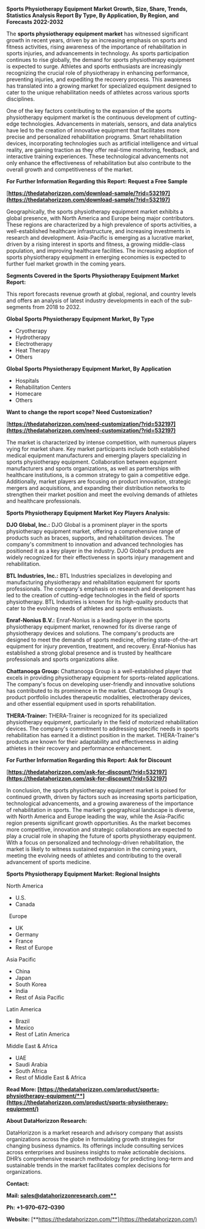 ﻿**Sports Physiotherapy Equipment Market Growth, Size, Share, Trends, Statistics Analysis Report By Type, By Application, By Region, and Forecasts 2022-2032**


The **sports physiotherapy equipment market** has witnessed significant growth in recent years, driven by an increasing emphasis on sports and fitness activities, rising awareness of the importance of rehabilitation in sports injuries, and advancements in technology. As sports participation continues to rise globally, the demand for sports physiotherapy equipment is expected to surge. Athletes and sports enthusiasts are increasingly recognizing the crucial role of physiotherapy in enhancing performance, preventing injuries, and expediting the recovery process. This awareness has translated into a growing market for specialized equipment designed to cater to the unique rehabilitation needs of athletes across various sports disciplines.

One of the key factors contributing to the expansion of the sports physiotherapy equipment market is the continuous development of cutting-edge technologies. Advancements in materials, sensors, and data analytics have led to the creation of innovative equipment that facilitates more precise and personalized rehabilitation programs. Smart rehabilitation devices, incorporating technologies such as artificial intelligence and virtual reality, are gaining traction as they offer real-time monitoring, feedback, and interactive training experiences. These technological advancements not only enhance the effectiveness of rehabilitation but also contribute to the overall growth and competitiveness of the market.

**For Further Information Regarding this Report: Request a Free Sample**	

[**https://thedatahorizzon.com/download-sample/?rid=532197](https://thedatahorizzon.com/download-sample/?rid=532197)** 

Geographically, the sports physiotherapy equipment market exhibits a global presence, with North America and Europe being major contributors. These regions are characterized by a high prevalence of sports activities, a well-established healthcare infrastructure, and increasing investments in research and development. Asia-Pacific is emerging as a lucrative market, driven by a rising interest in sports and fitness, a growing middle-class population, and improving healthcare facilities. The increasing adoption of sports physiotherapy equipment in emerging economies is expected to further fuel market growth in the coming years.

**Segments Covered in the Sports Physiotherapy Equipment Market Report:**

This report forecasts revenue growth at global, regional, and country levels and offers an analysis of latest industry developments in each of the sub-segments from 2018 to 2032.

**Global Sports Physiotherapy Equipment Market, By Type**

- Cryotherapy
- Hydrotherapy
- Electrotherapy
- Heat Therapy
- Others

**Global Sports Physiotherapy Equipment Market, By Application**

- Hospitals
- Rehabilitation Centers
- Homecare
- Others

**Want to change the report scope? Need Customization?**

[**https://thedatahorizzon.com/need-customization/?rid=532197](https://thedatahorizzon.com/need-customization/?rid=532197)** 

The market is characterized by intense competition, with numerous players vying for market share. Key market participants include both established medical equipment manufacturers and emerging players specializing in sports physiotherapy equipment. Collaboration between equipment manufacturers and sports organizations, as well as partnerships with healthcare institutions, is a common strategy to gain a competitive edge. Additionally, market players are focusing on product innovation, strategic mergers and acquisitions, and expanding their distribution networks to strengthen their market position and meet the evolving demands of athletes and healthcare professionals. 

**Sports Physiotherapy Equipment Market Key Players Analysis:** 

**DJO Global, Inc.:** DJO Global is a prominent player in the sports physiotherapy equipment market, offering a comprehensive range of products such as braces, supports, and rehabilitation devices. The company's commitment to innovation and advanced technologies has positioned it as a key player in the industry. DJO Global's products are widely recognized for their effectiveness in sports injury management and rehabilitation.

**BTL Industries, Inc.:** BTL Industries specializes in developing and manufacturing physiotherapy and rehabilitation equipment for sports professionals. The company's emphasis on research and development has led to the creation of cutting-edge technologies in the field of sports physiotherapy. BTL Industries is known for its high-quality products that cater to the evolving needs of athletes and sports enthusiasts.

**Enraf-Nonius B.V.:** Enraf-Nonius is a leading player in the sports physiotherapy equipment market, renowned for its diverse range of physiotherapy devices and solutions. The company's products are designed to meet the demands of sports medicine, offering state-of-the-art equipment for injury prevention, treatment, and recovery. Enraf-Nonius has established a strong global presence and is trusted by healthcare professionals and sports organizations alike.

**Chattanooga Group:** Chattanooga Group is a well-established player that excels in providing physiotherapy equipment for sports-related applications. The company's focus on developing user-friendly and innovative solutions has contributed to its prominence in the market. Chattanooga Group's product portfolio includes therapeutic modalities, electrotherapy devices, and other essential equipment used in sports rehabilitation.

**THERA-Trainer:** THERA-Trainer is recognized for its specialized physiotherapy equipment, particularly in the field of motorized rehabilitation devices. The company's commitment to addressing specific needs in sports rehabilitation has earned it a distinct position in the market. THERA-Trainer's products are known for their adaptability and effectiveness in aiding athletes in their recovery and performance enhancement.

**For Further Information Regarding this Report: Ask for Discount**	

[**https://thedatahorizzon.com/ask-for-discount/?rid=532197](https://thedatahorizzon.com/ask-for-discount/?rid=532197)** 

In conclusion, the sports physiotherapy equipment market is poised for continued growth, driven by factors such as increasing sports participation, technological advancements, and a growing awareness of the importance of rehabilitation in sports. The market's geographical landscape is diverse, with North America and Europe leading the way, while the Asia-Pacific region presents significant growth opportunities. As the market becomes more competitive, innovation and strategic collaborations are expected to play a crucial role in shaping the future of sports physiotherapy equipment. With a focus on personalized and technology-driven rehabilitation, the market is likely to witness sustained expansion in the coming years, meeting the evolving needs of athletes and contributing to the overall advancement of sports medicine.

**Sports Physiotherapy Equipment Market: Regional Insights**

North America

- U.S.
- Canada

` `Europe

- UK
- Germany
- France
- Rest of Europe

Asia Pacific

- China
- Japan
- South Korea
- India
- Rest of Asia Pacific

Latin America

- Brazil
- Mexico
- Rest of Latin America

Middle East & Africa

- UAE
- Saudi Arabia
- South Africa
- Rest of Middle East & Africa

**Read More: [https://thedatahorizzon.com/product/sports-physiotherapy-equipment/**](https://thedatahorizzon.com/product/sports-physiotherapy-equipment/)** 

**About DataHorizzon Research:**

DataHorizzon is a market research and advisory company that assists organizations across the globe in formulating growth strategies for changing business dynamics. Its offerings include consulting services across enterprises and business insights to make actionable decisions. DHR’s comprehensive research methodology for predicting long-term and sustainable trends in the market facilitates complex decisions for organizations.

**Contact:**

**Mail: [sales@datahorizzonresearch.com**](mailto:sales@datahorizzonresearch.com)**

**Ph:** **+1–970–672–0390**

**Website:** [**https://thedatahorizzon.com/**](https://thedatahorizzon.com/)

